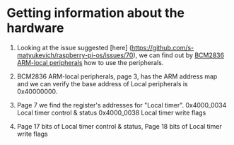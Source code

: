 # Getting information about the hardware

1. Looking at the issue suggested [here] (https://github.com/s-matyukevich/raspberry-pi-os/issues/70), we can find out by [BCM2836 ARM-local peripherals](https://www.raspberrypi.org/documentation/hardware/raspberrypi/bcm2836/QA7_rev3.4.pdf) how to use the peripherals.

1. BCM2836 ARM-local peripherals, page 3, has the ARM address map and we can verify the base address of Local peripherals is 0x40000000.

1. Page 7 we find the register's addresses for "Local timer".
0x4000_0034 Local timer control & status
0x4000_0038 Local timer write flags

1. Page 17 bits of Local timer control & status, Page 18 bits of Local timer write flags


